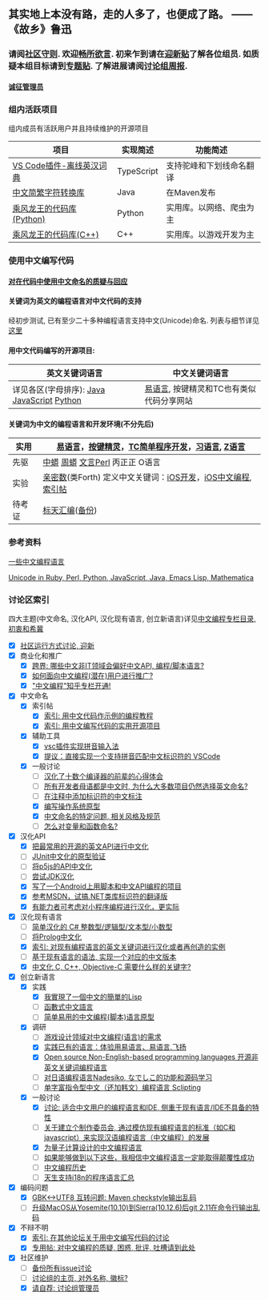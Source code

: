 ## 其实地上本没有路，走的人多了，也便成了路。 —— 《故乡》鲁迅

### 请阅[社区守则](CODE_OF_CONDUCT.md). 欢迎[畅所欲言](https://github.com/program-in-chinese/overview/issues). 初来乍到请在[迎新贴](https://github.com/program-in-chinese/overview/issues/2)了解各位组员. 如质疑本组目标请到[专题贴](https://github.com/program-in-chinese/overview/issues/44). 了解进展请阅[讨论组周报](https://github.com/program-in-chinese/team_website/blob/master/docs/%E8%AE%A8%E8%AE%BA%E7%BB%84%E5%91%A8%E6%8A%A5.md).

#### [诚征管理员](https://github.com/program-in-chinese/overview/issues/38)

### 组内活跃项目
组内成员有活跃用户并且持续维护的开源项目

| 项目 | 实现简述 | 功能简述 |
| ------------- | ------------- | ------------- |
| [VS Code插件-离线英汉词典](https://github.com/program-in-chinese/vscode_english_chinese_dictionary) | TypeScript | 支持驼峰和下划线命名翻译 |
| [中文简繁字符转换库](https://github.com/program-in-chinese/zhconverter) | Java | 在Maven发布 |
| [乘风龙王的代码库(Python)](https://github.com/cflw/cflw_py) | Python | 实用库。以网络、爬虫为主 |
| [乘风龙王的代码库(C++)](https://github.com/cflw/cflw_cpp) | C++ | 实用库。以游戏开发为主 |

### 使用中文编写代码

#### [对在代码中使用中文命名的质疑与回应](https://github.com/program-in-chinese/team_website/blob/master/docs/_posts/2017-10-27-%E5%AF%B9%E5%9C%A8%E4%BB%A3%E7%A0%81%E4%B8%AD%E4%BD%BF%E7%94%A8%E4%B8%AD%E6%96%87%E5%91%BD%E5%90%8D%E7%9A%84%E8%B4%A8%E7%96%91%E4%B8%8E%E5%9B%9E%E5%BA%94.markdown)

#### 关键词为英文的编程语言对中文代码的支持

经初步测试, 已有至少二十多种编程语言支持中文(Unicode)命名. 列表与细节详见[这里](https://github.com/program-in-chinese/team_website/blob/master/docs/_posts/2017-10-23-%E5%9C%A8%E4%B8%8D%E5%90%8C%E7%BC%96%E7%A8%8B%E8%AF%AD%E8%A8%80%E4%B8%AD%E4%BD%BF%E7%94%A8%E4%B8%AD%E6%96%87%E5%91%BD%E5%90%8D.markdown)

#### 用中文代码编写的开源项目:

| 英文关键词语言 | 中文关键词语言 | 
| ------------- | ------------- |
| 详见各区(字母排序): [Java](../../../Java) [JavaScript](../../../JavaScript) [Python](../../../Python)  | [易语言](http://www.5a5x.com/wode_source/etrade/), 按键精灵和TC也有类似代码分享网站 |

#### 关键词为中文的编程语言和开发环境(不分先后)

| 实用 | [易语言](http://www.dywt.com.cn/)，[按键精灵](http://www.anjian.com/)，[TC简单程序开发](http://www1.tyuyan.net/)，[习语言](http://blog.163.com/xiyuyan@yeah/), [Z语言](http://www.zyuyan.org/) |
| ------------- | ------------- |
| 先驱 | [中蟒](http://www.chinesepython.org/) [周蟒](https://code.google.com/archive/p/zhpy/) [文言Perl](https://github.com/audreyt/lingua-sinica-perlyuyan) 丙正正 O语言 |
| 实验 | [亲密数](http://www.qinmishu.org/article/rmd/mylangwhirlwindintro.html)(类Forth) 定义中文关键词：[iOS开发](https://github.com/uxyheaven/yi-ios)，[iOS中文编程](https://github.com/xueyongwei/ePlus), [索引帖](https://github.com/program-in-chinese/overview/issues/25) |
| 待考证 | [标天汇编](http://www.onlinedown.net/soft/50298.htm)([备份](http://www.jgegd.com/biaotian/btasm/btasm.zip)) |

### 参考资料
[一些中文编程语言](http://www.raychase.net/758)

[Unicode in Ruby, Perl, Python, JavaScript, Java, Emacs Lisp, Mathematica](http://xahlee.info/comp/unicode_support_ruby_python_elisp.html)

### 讨论区索引
四大主题(中文命名, 汉化API, 汉化现有语言, 创立新语言)详见[中文编程专栏目录, 初衷和希冀](https://zhuanlan.zhihu.com/p/30882225)
- [x] [社区运行方式讨论, 迎新](https://github.com/program-in-chinese/overview/issues/2)
- [x] 商业化和推广
  - [x] [跨界: 哪些中文非IT领域会偏好中文API, 编程/脚本语言?](https://github.com/program-in-chinese/overview/issues/19)
  - [x] [如何面向中文编程(潜在)用户进行推广?](https://github.com/program-in-chinese/overview/issues/41)
  - [x] ["中文编程"知乎专栏开通!](https://github.com/program-in-chinese/overview/issues/48)
- [x] 中文命名
  - [x] 索引帖 
    - [x] [索引: 用中文代码作示例的编程教程](https://github.com/program-in-chinese/overview/issues/5)
    - [x] [索引: 用中文编写代码的实用开源项目](https://github.com/program-in-chinese/overview/issues/6)
  - [x] 辅助工具
    - [x] [vsc插件实现拼音输入法](https://github.com/program-in-chinese/overview/issues/53)
    - [x] [提议：直接实现一个支持拼音匹配中文标识符的 VSCode](https://github.com/program-in-chinese/overview/issues/55)
  - [x] 一般讨论
    - [ ] [汉化了十数个编译器的前辈的心得体会](https://github.com/program-in-chinese/overview/issues/13)
    - [ ] [所有开发者母语都是中文时, 为什么大多数项目仍然选择英文命名?](https://github.com/program-in-chinese/overview/issues/18)
    - [ ] [在注释中添加标识符的中文标注](https://github.com/program-in-chinese/overview/issues/32)
    - [x] [编写操作系统原型](https://github.com/program-in-chinese/overview/issues/43)
    - [x] [中文命名的特定问题, 相关风格及规范](https://github.com/program-in-chinese/overview/issues/45)
    - [ ] [怎么对变量和函数命名?](https://github.com/program-in-chinese/overview/issues/57)
- [x] 汉化API
  - [x] [把最常用的开源的英文API进行中文化](https://github.com/program-in-chinese/overview/issues/9)
  - [ ] [JUnit中文化的原型验证](https://github.com/program-in-chinese/overview/issues/10)
  - [ ] [将p5js的API中文化](https://github.com/program-in-chinese/overview/issues/20)
  - [ ] [尝试JDK汉化](https://github.com/program-in-chinese/overview/issues/37)
  - [x] [写了一个Android上用脚本和中文API编程的项目](https://github.com/program-in-chinese/overview/issues/51)
  - [x] [参考MSDN，试搞.NET类库标识符的翻译版](https://github.com/program-in-chinese/overview/issues/54)
  - [x] [有能力者可考虑对小程序编程进行汉化，更实际](https://github.com/program-in-chinese/overview/issues/58)
- [x] 汉化现有语言
  - [ ] [简单汉化的 C# 整数型/逻辑型/文本型/小数型](https://github.com/program-in-chinese/overview/issues/23)
  - [ ] [将Prolog中文化](https://github.com/program-in-chinese/overview/issues/24)
  - [x] [索引: 对现有编程语言的英文关键词进行汉化或者再创造的实例](https://github.com/program-in-chinese/overview/issues/25)
  - [ ] [基于现有语言的语法, 实现一个对应的中文版本](https://github.com/program-in-chinese/overview/issues/36)
  - [x] [中文化 C, C++, Objective-C 需要什么样的关键字?](https://github.com/program-in-chinese/overview/issues/40)
- [x] 创立新语言
  - [x] 实践
    - [x] [我實現了一個中文的簡單的Lisp](https://github.com/program-in-chinese/overview/issues/56)
    - [ ] [函數式中文語言](https://github.com/program-in-chinese/overview/issues/60)
    - [ ] [简单易用的中文编程(脚本)语言原型](https://github.com/program-in-chinese/overview/issues/33)
  - [x] 调研
    - [ ] [游戏设计领域对中文编程(语言)的需求](https://github.com/program-in-chinese/overview/issues/22)
    - [x] [实践已有的语言：体验用易语言、易语言.飞扬](https://github.com/program-in-chinese/overview/issues/52)
    - [x] [Open source Non-English-based programming languages 开源非英文关键词编程语言](https://github.com/program-in-chinese/overview/issues/39)
    - [ ] [对日语编程语言Nadesiko, なでしこ的功能和源码学习](https://github.com/program-in-chinese/overview/issues/46)
    - [ ] [单字富指令型中文（还加韩文）编程语言 Sclipting](https://github.com/program-in-chinese/overview/issues/50)
  - [x] 一般讨论
    - [x] [讨论: 适合中文用户的编程语言和IDE, 侧重于现有语言/IDE不具备的特性](https://github.com/program-in-chinese/overview/issues/11)
    - [ ] [关于建立个制作委员会, 通过模仿现有编程语言的标准（如C和javascript）来实现汉语编程语言（中文编程）的发展](https://github.com/program-in-chinese/overview/issues/28)
    - [x] [为量子计算设计的中文编程语言](https://github.com/program-in-chinese/overview/issues/29)
    - [ ] [如果能够做到以下这些，我相信中文编程语言一定能取得颠覆性成功](https://github.com/program-in-chinese/overview/issues/31)
    - [ ] [中文编程历史](https://github.com/program-in-chinese/overview/issues/47)
    - [ ] [天生支持i18n的程序语言汇总](https://github.com/program-in-chinese/overview/issues/59)
- [x] 编码问题
  - [x] [GBK<->UTF8 互转问题: Maven checkstyle输出乱码](https://github.com/program-in-chinese/overview/issues/26)
  - [ ] [升级MacOS从Yosemite(10.10)到Sierra(10.12.6)后git 2.11在命令行输出乱码](https://github.com/program-in-chinese/overview/issues/27)
- [x] 不辩不明
  - [x] [索引: 在其他论坛关于用中文编写代码的讨论](https://github.com/program-in-chinese/overview/issues/3) 
  - [x] [专用帖: 对中文编程的质疑, 困惑, 批评, 吐槽请到此处](https://github.com/program-in-chinese/overview/issues/44)
- [x] 社区维护
  - [ ] [备份所有issue讨论](https://github.com/program-in-chinese/overview/issues/1)
  - [ ] [讨论组的主页, 对外名称, 徽标?](https://github.com/program-in-chinese/overview/issues/12)
  - [x] [请自荐: 讨论组管理员](https://github.com/program-in-chinese/overview/issues/38)
